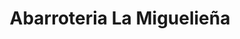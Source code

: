 ---
title: "Abarroteria La Miguelieña"
url: /cojutepeque/abarroteria-la-migueliena/
shop: alcohol
---